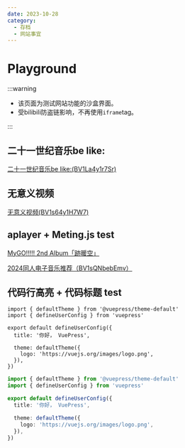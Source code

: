```yaml
---
date: 2023-10-28
category:
  - 存档
  - 网站事宜
---
```


<style>
.aplayer .aplayer-list ol::-webkit-scrollbar-thumb {
  background-color: var(--vp-c-accent-bg) !important
}
</style>

# Playground

:::warning

- 该页面为测试网站功能的沙盒界面。
- 受bilibili防盗链影响，不再使用`iframe`tag。

:::

## 二十一世纪音乐be like:

[二十一世纪音乐be like:(BV1La4y1r7Sr)](https://www.bilibili.com/video/BV1La4y1r7Sr/)

<!--
<iframe src="https://www.bilibili.com/blackboard/newplayer.html?aid=664859247&bvid=BV1La4y1r7Sr&cid=1369119261&p=1" width=510 height=286 scrolling="no" border="0" frameborder="no" framespacing="0" allowfullscreen="true"> </iframe>-->

## 无意义视频

[无意义视频(BV1s64y1H7W7)](https://www.bilibili.com/video/BV1s64y1H7W7/)

<!--
<iframe src="https://www.bilibili.com/blackboard/newplayer.html?aid=580274788&bvid=BV1s64y1H7W7&cid=1381991631&p=1" width=510 height=286 scrolling="no" border="0" frameborder="no" framespacing="0" allowfullscreen="true"> </iframe>-->

## aplayer + Meting.js test

[MyGO!!!!! 2nd Album「跡暖空」](https://bang-dream.com/discographies/3846)

<Meting mid="13251480603" type="playlist" api="https://api.injahow.cn/meting/?server=:server&type=:type&id=:id&auth=:auth&r=:r"/>

[2024同人电子音乐推荐（BV1sQNbebEmv）](https://www.bilibili.com/video/BV1sQNbebEmv/)

<Meting mid="13080234626" type="playlist" api="https://api.injahow.cn/meting/?server=:server&type=:type&id=:id&auth=:auth&r=:r"/>

## 代码行高亮 + 代码标题 test

```ts{1,7-9}
import { defaultTheme } from '@vuepress/theme-default'
import { defineUserConfig } from 'vuepress'

export default defineUserConfig({
  title: '你好， VuePress',

  theme: defaultTheme({
    logo: 'https://vuejs.org/images/logo.png',
  }),
})
```

```ts title=".vuepress/config.ts"
import { defaultTheme } from '@vuepress/theme-default'
import { defineUserConfig } from 'vuepress'

export default defineUserConfig({
  title: '你好， VuePress',

  theme: defaultTheme({
    logo: 'https://vuejs.org/images/logo.png',
  }),
})
```
